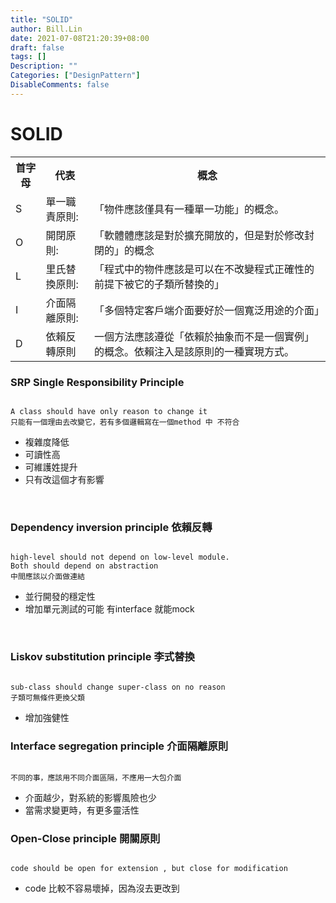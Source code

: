 ```yaml
---
title: "SOLID"
author: Bill.Lin
date: 2021-07-08T21:20:39+08:00
draft: false
tags: []
Description: ""
Categories: ["DesignPattern"]
DisableComments: false
---
```


# SOLID

<table>
    <tr>
        <th>   首字母   </th>
        <th>   代表   </th>
        <th>     概念     </th>
    </tr>
    <tr>
        <td>   S   </td>
        <td>單一職責原則:   </td>
        <td>「物件應該僅具有一種單一功能」的概念。</td>
    </tr>
    <tr>
        <td>   O   </td>
        <td>開閉原則:   </td>
        <td>「軟體體應該是對於擴充開放的，但是對於修改封閉的」的概念</td>
    </tr>
    <tr>
        <td>   L   </td>
        <td>里氏替換原則:   </td>
        <td>「程式中的物件應該是可以在不改變程式正確性的前提下被它的子類所替換的」</td>
    </tr>
    <tr>
        <td>   I   </td>
        <td>介面隔離原則:   </td>
        <td>「多個特定客戶端介面要好於一個寬泛用途的介面」</td>
    </tr>
    <tr>
        <td>   D   </td>
        <td>依賴反轉原則   </td>
        <td>一個方法應該遵從「依賴於抽象而不是一個實例」的概念。依賴注入是該原則的一種實現方式。</td>
    </tr>
</table>


### SRP Single Responsibility Principle

```

A class should have only reason to change it
只能有一個理由去改變它，若有多個邏輯寫在一個method 中 不符合

```


- 複雜度降低
- 可讀性高
- 可維護姓提升
- 只有改這個才有影響
<br>

### Dependency inversion principle 依賴反轉

```

high-level should not depend on low-level module.
Both should depend on abstraction
中間應該以介面做連結

```

- 並行開發的穩定性
- 增加單元測試的可能 有interface 就能mock
<br>

### Liskov substitution principle 李式替換

```

sub-class should change super-class on no reason
子類可無條件更換父類

```

- 增加強健性

### Interface segregation principle 介面隔離原則

```

不同的事，應該用不同介面區隔，不應用一大包介面

```

- 介面越少，對系統的影響風險也少
- 當需求變更時，有更多靈活性

### Open-Close principle 開關原則

```

code should be open for extension , but close for modification

```

- code 比較不容易壞掉，因為沒去更改到

